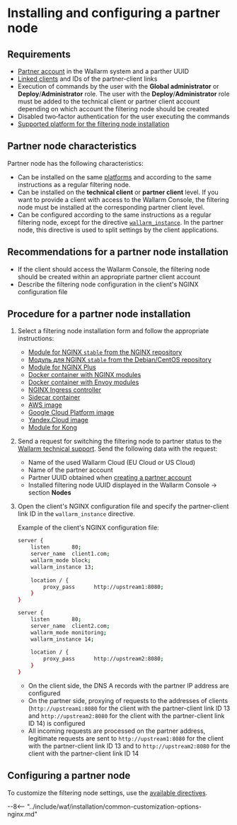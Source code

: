 [waf-mode-instr]:                   ../admin-en/configure-wallarm-mode.md
[logging-instr]:                    ../admin-en/configure-logging.md
[proxy-balancer-instr]:             ../admin-en/using-proxy-or-balancer-en.md
[process-time-limit-instr]:         ../admin-en/configure-parameters-en.md#wallarm_process_time_limit
[dynamic-dns-resolution-nginx]:     ../admin-en/configure-dynamic-dns-resolution-nginx.md
[enable-libdetection-docs]:         ../admin-en/configure-parameters-en.md#wallarm_enable_libdetection

# Installing and configuring a partner node

## Requirements

* [Partner account](creating-partner-account.md) in the Wallarm system and a parther UUID
* [Linked clients](connecting-clients.md) and IDs of the partner-client links
* Execution of commands by the user with the **Global administrator** or **Deploy**/**Administrator** role. The user with the **Deploy**/**Administrator** role must be added to the technical client or partner client account depending on which account the filtering node should be created
* Disabled two‑factor authentication for the user executing the commands
* [Supported platform for the filtering node installation](../admin-en/supported-platforms.md)

## Partner node characteristics

Partner node has the following characteristics:

* Can be installed on the same [platforms](../admin-en/supported-platforms.md) and according to the same instructions as a regular filtering node.
* Can be installed on the **technical client** or **partner client** level. If you want to provide a client with access to the Wallarm Console, the filtering node must be installed at the corresponding partner client level.
* Can be configured according to the same instructions as a regular filtering node, except for the directive [`wallarm_instance`](../admin-en/configure-parameters-en.md#wallarm_instance). In the partner node, this directive is used to split settings by the client applications.

## Recommendations for a partner node installation

* If the client should access the Wallarm Console, the filtering node should be created within an appropriate partner client account
* Describe the filtering node configuration in the client's NGINX configuration file

## Procedure for a partner node installation

1. Select a filtering node installation form and follow the appropriate instructions:
      * [Module for NGINX `stable` from the NGINX repository](../waf-installation/nginx/dynamic-module.md)
      * [Модуль для NGINX `stable` from the Debian/CentOS repository](../waf-installation/nginx/dynamic-module-from-distr.md)
      * [Module for NGINX Plus](../waf-installation/nginx-plus.md)
      * [Docker container with NGINX modules](../admin-en/installation-docker-en.md)
      * [Docker container with Envoy modules](../admin-en/installation-guides/envoy/envoy-docker.md)
      * [NGINX Ingress controller](../admin-en/installation-kubernetes-en.md)
      * [Sidecar container](../admin-en/installation-guides/kubernetes/wallarm-sidecar-container.md)
      * [AWS image](../admin-en/installation-ami-en.md)
      * [Google Cloud Platform image](../admin-en/installation-gcp-en.md)
      * [Yandex.Cloud image](../admin-en/installation-guides/install-in-yandex-cloud.md)
      * [Module for Kong](../admin-en/installation-kong-en.md)
2. Send a request for switching the filtering node to partner status to the [Wallarm technical support](mailto:support@wallarm.com). Send the following data with the request:

    * Name of the used Wallarm Cloud (EU Cloud or US Cloud)
    * Name of the partner account
    * Partner UUID obtained when [creating a partner account](creating-partner-account.md#step-2-access-the-partner-account-and-get-parameters-for-the-filtering-node-configuration)
    * Installed filtering node UUID displayed in the Wallarm Console → section **Nodes**
3. Open the client's NGINX configuration file and specify the partner-client link ID in the `wallarm_instance` directive.

    Example of the client's NGINX configuration file:

    ```bash
    server {
        listen       80;
        server_name  client1.com;
        wallarm_mode block;
        wallarm_instance 13;
        
        location / {
            proxy_pass      http://upstream1:8080;
        }
    }
    
    server {
        listen       80;
        server_name  client2.com;
        wallarm_mode monitoring;
        wallarm_instance 14;
        
        location / {
            proxy_pass      http://upstream2:8080;
        }
    }
    ```

    * On the client side, the DNS A records with the partner IP address are configured
    * On the partner side, proxying of requests to the addresses of clients (`http://upstream1:8080` for the client with the partner-client link ID 13 and `http://upstream2:8080` for the client with the partner-client link ID 14) is configured
    * All incoming requests are processed on the partner address, legitimate requests are sent to `http://upstream1:8080` for the client with the partner-client link ID 13 and to `http://upstream2:8080` for the client with the partner-client link ID 14

## Configuring a partner node

To customize the filtering node settings, use the [available directives](../admin-en/configure-parameters-en.md).

--8<-- "../include/waf/installation/common-customization-options-nginx.md"
